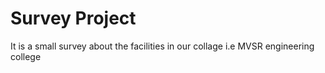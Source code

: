 # Survey Project
It is a small survey about the facilities in our collage i.e MVSR engineering college
